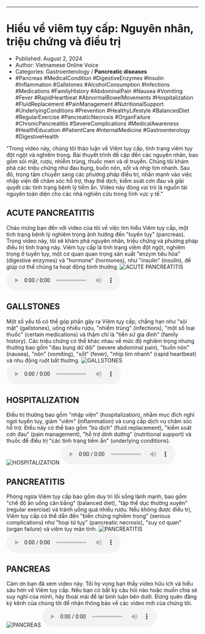 
---

# Hiểu về viêm tụy cấp: Nguyên nhân, triệu chứng và điều trị

- Published: August 2, 2024
- Author: Vietnamese Online Voice
- Categories: Gastroenterology / **Pancreatic diseases**
- #Pancreas #MedicalCondition #DigestiveEnzymes #Insulin #Inflammation #Gallstones #AlcoholConsumption #Infections #Medications #FamilyHistory #AbdominalPain #Nausea #Vomiting #Fever #RapidHeartbeat #AbnormalBowelMovements #Hospitalization #FluidReplacement #PainManagement #NutritionalSupport #UnderlyingConditions #Prevention #HealthyLifestyle #BalancedDiet #RegularExercise #PancreaticNecrosis #OrganFailure #ChronicPancreatitis #SevereComplications #MedicalAwareness #HealthEducation #PatientCare #InternalMedicine #Gastroenterology #DigestiveHealth

"Trong video này, chúng tôi thảo luận về Viêm tụy cấp, tình trạng viêm tụy đột ngột và nghiêm trọng. Bài thuyết trình đề cập đến các nguyên nhân, bao gồm sỏi mật, rượu, nhiễm trùng, thuốc men và di truyền. Chúng tôi khám phá các triệu chứng như đau bụng, buồn nôn, sốt và nhịp tim nhanh. Sau đó, trọng tâm chuyển sang các phương pháp điều trị, nhấn mạnh vào việc nhập viện để chăm sóc hỗ trợ, thay thế dịch, kiểm soát cơn đau và giải quyết các tình trạng bệnh lý tiềm ẩn. Video này đóng vai trò là nguồn tài nguyên toàn diện cho các nhà nghiên cứu trong lĩnh vực y tế."


## ACUTE PANCREATITIS

Chào mừng bạn đến với video của tôi về việc tìm hiểu Viêm tụy cấp, một tình trạng bệnh lý nghiêm trọng ảnh hưởng đến "tuyến tụy" (pancreas). Trong video này, tôi sẽ khám phá nguyên nhân, triệu chứng và phương pháp điều trị tình trạng này. Viêm tụy cấp là tình trạng viêm đột ngột, nghiêm trọng ở tuyến tụy, một cơ quan quan trọng sản xuất "enzym tiêu hóa" (digestive enzymes) và "hormone" (hormones), như "insulin" (insulin), để giúp cơ thể chúng ta hoạt động bình thường.
![ACUTE PANCREATITIS](https://http-archiver-apis-production-80.schnworks.com/storage/images/transitions/2024-08-02/transition-26672486803-Montserrat-SemiBold-512DA8.jpg)
<audio controls>
    <source src="https://http-archiver-apis-production-80.schnworks.com/storage/storage/audio/file-41055916587.mp3" type="audio/mpeg">
</audio>



## GALLSTONES

Một số yếu tố có thể góp phần gây ra Viêm tụy cấp, chẳng hạn như "sỏi mật" (gallstones), uống nhiều rượu, "nhiễm trùng" (infections), "một số loại thuốc" (certain medications) và thậm chí là "tiền sử gia đình" (family history). Các triệu chứng có thể khác nhau về mức độ nghiêm trọng nhưng thường bao gồm "đau bụng dữ dội" (severe abdominal pain), "buồn nôn" (nausea), "nôn" (vomiting), "sốt" (fever), "nhịp tim nhanh" (rapid heartbeat) và nhu động ruột bất thường.
![GALLSTONES](https://http-archiver-apis-production-80.schnworks.com/storage/images/transitions/2024-08-02/transition-12387155556-Montserrat-Regular-303F9F.jpg)
<audio controls>
    <source src="https://http-archiver-apis-production-80.schnworks.com/storage/storage/audio/file-1682822573.mp3" type="audio/mpeg">
</audio>



## HOSPITALIZATION

Điều trị thường bao gồm "nhập viện" (hospitalization), nhằm mục đích nghỉ ngơi tuyến tụy, giảm "viêm" (inflammation) và cung cấp dịch vụ chăm sóc hỗ trợ. Điều này có thể bao gồm "bù dịch" (fluid replacement), "kiểm soát cơn đau" (pain management), "hỗ trợ dinh dưỡng" (nutritional support) và thuốc để điều trị "các tình trạng tiềm ẩn" (underlying conditions).
![HOSPITALIZATION](https://http-archiver-apis-production-80.schnworks.com/storage/images/transitions/2024-08-02/transition--11860127702-Montserrat-Medium-9C27B0.jpg)
<audio controls>
    <source src="https://http-archiver-apis-production-80.schnworks.com/storage/storage/audio/file-18534737040.mp3" type="audio/mpeg">
</audio>



## PANCREATITIS

Phòng ngừa Viêm tụy cấp bao gồm duy trì lối sống lành mạnh, bao gồm "chế độ ăn uống cân bằng" (balanced diet), "tập thể dục thường xuyên" (regular exercise) và tránh uống quá nhiều rượu. Nếu không được điều trị, Viêm tụy cấp có thể dẫn đến "biến chứng nghiêm trọng" (serious complications) như "hoại tử tụy" (pancreatic necrosis), "suy cơ quan" (organ failure) và viêm tụy mãn tính.
![PANCREATITIS](https://http-archiver-apis-production-80.schnworks.com/storage/images/transitions/2024-08-02/transition-22372647619-Montserrat-ExtraBold-512DA8.jpg)
<audio controls>
    <source src="https://http-archiver-apis-production-80.schnworks.com/storage/storage/audio/file-21417408596.mp3" type="audio/mpeg">
</audio>



## PANCREAS

Cảm ơn bạn đã xem video này. Tôi hy vọng bạn thấy video hữu ích và hiểu sâu hơn về Viêm tụy cấp. Nếu bạn có bất kỳ câu hỏi nào hoặc muốn chia sẻ suy nghĩ của mình, hãy thoải mái để lại bình luận bên dưới. Đừng quên đăng ký kênh của chúng tôi để nhận thông báo về các video mới của chúng tôi.
![PANCREAS](https://http-archiver-apis-production-80.schnworks.com/storage/images/transitions/2024-08-02/transition--11085275746-Montserrat-Thin-512DA8.jpg)
<audio controls>
    <source src="https://http-archiver-apis-production-80.schnworks.com/storage/storage/audio/file-15844425894.mp3" type="audio/mpeg">
</audio>

